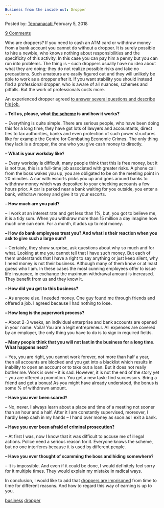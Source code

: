 ```yaml
---
Business from the inside out: Dropper
---
```

<article class="post-listing post-24684 post type-post status-publish format-standard has-post-thumbnail hentry 
tag-business tag-dropper">
<div class="post-inner">
<span>Posted by: <a href="https://www.deepdotweb.com/author/teonanacati/" title="">Teonanacati </a></span>
<span>February 5, 2018</span>

<span><a href="https://www.deepdotweb.com/2018/02/05/business-inside-dropper/#comments">9 Comments</a></span>


<p>Who are droppers? If you need to cash an ATM card or withdraw money from a bank account you cannot do without a dropper. It is surely possible to hire a newbie, who knows nothing about responsibilities and the specificity of this activity. In this case you can pay him a penny but you can run into problems. The thing is &#8211; such droppers usually have no idea about what they are doing; they do not realize possible risks and take no precautions. Such amateurs are easily figured out and they will unlikely be able to work as a dropper after it. If you want stability you should instead find a professional dropper, who is aware of all nuances, schemes and pitfalls. But the work of professionals costs more.</p>
<p>An experienced dropper agreed <a href="http://hack-port.ru/forum/165-6165-1">to answer several questions and describe his job.</a></p>
<p><a id="post-24684-_gjdgxs"></a> <strong>&#8211; Tell us, please, what </strong><a href="https://www.deepdotweb.com/2017/12/05/six-fraudsters-arrested-darknet-carding-scheme/"><strong>the scheme</strong></a><strong> is and how it works?</strong></p>
<p>&#8211; Everything is quite simple. There are serious people, who have been doing this for a long time, they have got lots of lawyers and accountants, direct ties to tax authorities, banks and even protection of such power structures like for example the Centre for Combating Economic Crimes. The only thing they lack is a dropper, the one who you give cash money to directly.</p>
<p><strong> &#8211; What is your workday like?</strong></p>
<p>&#8211; Every workday is difficult, many people think that this is free money, but it is not true, this is a full-time job associated with greater risks. A phone call from the boss wakes you up, you are obligated to be on the meeting point in 20 minutes. A car with escorts picks you up and goes around banks to withdraw money which was deposited to your checking accounts a few hours prior. A car is parked near a bank waiting for you outside, you enter a bank, withdraw money and give it to your escorts.</p>
<p><strong> &#8211; How much are you paid?</strong></p>
<p>&#8211; I work at an interest rate and get less than 1%, but, you got to believe me, it is a tidy sum. When you withdraw more than 15 million a day imagine how much one can earn. For a month, it adds up to real money.</p>
<p><strong> &#8211; How do bank employees treat you? And what is their reaction when you ask to give such a large sum?</strong></p>
<p>&#8211; Certainly, they show surprise, ask questions about why so much and for what. Looking at me you cannot tell that I have such money. But each of them understands that I have a right to say anything or just keep silent, why I need money is not their business. Although many of them know or at least guess who I am. In these cases the most cunning employees offer to issue life insurance, in exchange the maximum withdrawal amount is increased. They benefit from us and they know it.</p>
<p><strong> &#8211; How did you get to this business?</strong></p>
<p>&#8211; As anyone else. I needed money. One guy found me through friends and offered a job. I agreed because I had nothing to lose.</p>
<p><strong> &#8211; How long is the paperwork process?</strong></p>
<p>&#8211; About 2-3 weeks, an individual enterprise and bank accounts are opened in your name. Voila! You are a legit entrepreneur. All expenses are covered by an employer, the only thing you have to do is to sign in required fields.</p>
<p><strong> &#8211; Many people think that you will not last in the business for a long time. What happens next?</strong></p>
<p>&#8211; Yes, you are right, you cannot work forever, not more than half a year, then all accounts are blocked and you get into a blacklist which results in inability to open an account or to take out a loan. But it does not really bother me. Work is over &#8211; it is sad. However, it is not the end of the story yet &#8211; you are offered a promotion. You get a new task: find successors. Bring a friend and get a bonus! As you might have already understood, the bonus is some % of withdrawn amount.</p>
<p><strong>&#8211; Have you ever been scared?</strong></p>
<p>&#8211; No, never. I always learn about a place and time of a meeting not sooner than an hour and a half. After it I am constantly supervised, moreover, I hardly keep cash in my hands &#8211; I hand over money as soon as I exit a bank.</p>
<p><strong> &#8211; Have you ever been afraid of criminal prosecution?</strong></p>
<p>&#8211; At first I was, now I know that it was difficult to accuse me of illegal actions. Police need a serious reason for it. Everyone knows the scheme, but no one interferes because it is used by different people.</p>
<p><strong> &#8211; Have you ever thought of scamming the boss and hiding somewhere?</strong></p>
<p>&#8211; It is impossible. And even if it could be done, I would definitely feel sorry for it multiple times. They would explain my mistake in radical ways.</p>
<p>In conclusion, I would like to add that <a href="https://www.deepdotweb.com/2018/01/13/four-school-dropouts-jharkhand-arrested-online-fraud/">droppers are imprisoned</a> from time to time for different reasons. And how to regard this way of earning is up to you.</p>
</div>
<a href="https://www.deepdotweb.com/tag/business/" rel="tag">business</a> <a href="https://www.deepdotweb.com/tag/dropper/" rel="tag">dropper</a></span> <span style="display:none" class="updated">2018-02-05<a href="https://www.deepdotweb.com/author/teonanacati/" title="Posts by Teonanacati" rel="author">Teonanacati</a></strong></div>
</div>
</article>

